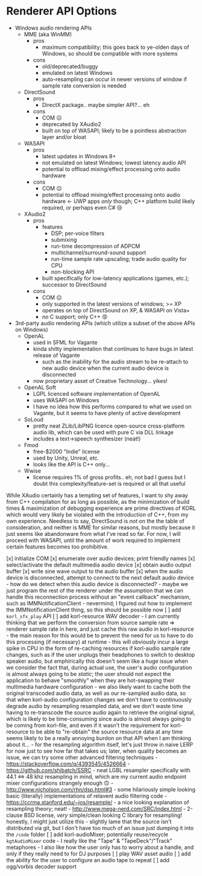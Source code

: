 # Renderer API Options

- Windows audio rendering APIs
    - MME (aka WinMM)
        - pros
            - maximum compatibility; this goes back to ye-olden days of Windows, so should be compatible with more systems
        - cons
            - old/deprecated/buggy
            - emulated on latest Windows
            - auto-resampling can occur in newer versions of window if sample rate conversion is needed
    - DirectSound
        - pros
            - DirectX package.. maybe simpler API?... eh
        - cons
            - COM ☹
            - deprecated by XAudio2
            - built on top of WASAPI; likely to be a pointless abstraction layer and/or bloat
    - WASAPI
        - pros
            - latest updates in Windows 8+
            - not emulated on latest Windows; lowest latency audio API
            - potential to offload mixing/effect processing onto audio hardware
        - cons
            - COM ☹
            - potential to offload mixing/effect processing onto audio hardware <- UWP apps _only_ though; C++ platform build likely required, or perhaps even C# 😢
    - XAudio2
        - pros
            - features
                - DSP; per-voice filters
                - submixing
                - run-time decompression of ADPCM
                - multichannel/surround-sound support
                - run-time sample rate upscaling; trade audio quality for CPU
                - non-blocking API
            - built specifically for low-latency applications (games, etc.); successor to DirectSound
        - cons
            - COM ☹
            - only supported in the latest versions of windows; >= XP
            - operates on top of DirectSound on XP, & WASAPI on Vista+
            - _no_ C support; only C++ 😡
- 3rd-party audio rendering APIs (which utilize a subset of the above APIs on Windows)
    - OpenAL
        - used in SFML for Vagante
        - kinda shitty implementation that continues to have bugs in latest release of Vagante
            - such as the inability for the audio stream to be re-attach to new audio device when the current audio device is disconnected
        - now proprietary asset of Creative Technology... yikes!
    - OpenAL Soft
        - LGPL licenced software implementation of OpenAL
        - uses WASAPI on Windows
        - I have no idea how this performs compared to what we used on Vagante, but it seems to have plenty of active development
    - SoLoud
        - pretty neat ZLib/LibPNG licence open-source cross-platform audio lib, which can be used with pure C via DLL linkage
        - includes a text->speech synthesizer (neat!)
    - Fmod
        - free-$2000 "Indie" license
        - used by Unity, Unreal, etc.
        - looks like the API is C++ only...
    - Wwise
        - license requires 1% of gross profits.. eh, not bad I guess but I doubt this complexity/feature-set is required or all that useful

While XAudio certainly has a tempting set of features, I want to shy away from C++ compilation for as long as possible, as the minimization of build times & maximization of debugging experience are prime directives of KORL which would very likely be violated with the introduction of C++, from my own experience.  Needless to say, DirectSound is _not_ on the the table of consideration, and neither is MME for similar reasons, but mostly because it just seems like abandonware from what I've read so far.  For now, I will proceed with WASAPI, until the amount of work required to implement certain features becomes too prohibitive.

[x] initialize COM
[x] enumerate over audio devices; print friendly names
[x] select/activate the default multimedia audio device
[x] obtain audio output buffer
[x] write sine wave output to the audio buffer
[x] when the audio device is disconnected, attempt to connect to the next default audio device
    - how do we detect when this audio device is disconnected?
    - maybe we just program the rest of the renderer under the assumption that we can handle this reconnection process without an "event callback" mechanism, such as IMMNotificationClient
    - nevermind; I figured out how to implement the IMMNotificationClient thing, so this should be possible now
[ ] add `korl_sfx_play` API
    [ ] add korl-resource WAV decoder
        - I am currently thinking that we perform the conversion from source sample rate => renderer sample rate in here, and just cache this raw audio in korl-resource
            - the main reason for this would be to prevent the need for us to have to do this processing (if necessary) at runtime
            - this will obviously incur a large spike in CPU in the form of re-caching resources if korl-audio sample rate changes, such as if the user unplugs their headphones to switch to desktop speaker audio, but emphirically this doesn't seem like a huge issue when we consider the fact that, during actual use, the user's audio configuration is almost always going to be _static_; the user should not expect the application to behave "smoothly" when they are hot-swapping their multimedia hardware configuration
            - we also likely want to cache both the original transcoded audio data, as well as our re-sampled audio data, so that when korl-audio configuration changes we don't have to continuously degrade audio by resampling resampled data, and we don't waste time having to re-transcode the source audio again to retrieve the original signal, which is likely to be time-consuming since audio is almost always going to be coming from korl-file, and even if it wasn't the requirement for korl-resource to be able to "re-obtain" the source resource data at any time seems likely to be a really annoying burdon on that API when I am thinking about it...
        - for the resampling algorithm itself, let's just throw in naive LERP for now just to see how far that takes us; later, when quality becomes an issue, we can try some other advanced filtering techniques
            - https://stackoverflow.com/q/4393545/4526664
                - https://github.com/shibatch/SSRC
                    - neat LGBL resampler specifically with 44.1 <=> 48 khz resampling in mind, which are my current audio endpoint mixer configurations strangely enough 🙃
                - http://www.nicholson.com/rhn/dsp.html#3
                    - some hilariously simple looking basic (literally) implementations of relavent audio filtering code
                - https://ccrma.stanford.edu/~jos/resample/
                    - a nice looking explanation of resampling theory; neat!
                - http://www.mega-nerd.com/SRC/index.html
                    - 2-clause BSD license, _very_ simple/clean looking C library for resampling!  honestly, I might just utilize this
                    - slightly lame that the source isn't distributed via git, but I don't have too much of an issue just dumping it into the `/code` folder
    [ ] add korl-audioMixer; potentially reuse/recycle `kgtAudioMixer` code
        - I really like the "Tape" & "TapeDeck"/"Track" metaphores
        - I also like how the user only has to worry about a handle, and only if they really need to for DJ purposes
    [ ] play WAV asset audio
[ ] add the ability for the user to configure an audio tape to repeat
[ ] add ogg/vorbis decoder support
